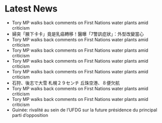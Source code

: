 # Latest News
-  Tory MP walks back comments on First Nations water plants amid criticism
-  婦突「腋下卡卡」竟是乳癌轉移！醫曝「7警訊症狀」：外型改變當心
-  Tory MP walks back comments on First Nations water plants amid criticism
-  Tory MP walks back comments on First Nations water plants amid criticism
-  Tory MP walks back comments on First Nations water plants amid criticism
-  Tory MP walks back comments on First Nations water plants amid criticism
-  石狩、後志で大雪 札幌２９センチ 丘珠空港、８便欠航
-  Tory MP walks back comments on First Nations water plants amid criticism
-  Tory MP walks back comments on First Nations water plants amid criticism
-  Guinée: rivalité au sein de l’UFDG sur la future présidence du principal parti d’opposition
